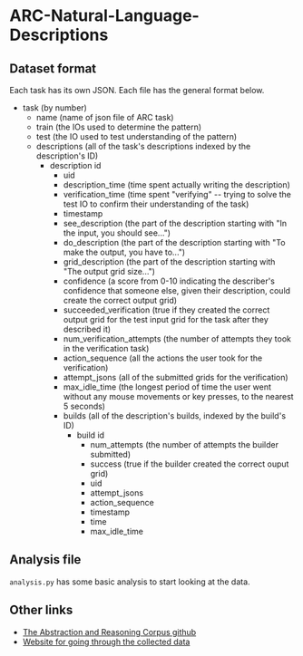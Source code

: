 # ARC-Natural-Language-Descriptions

## Dataset format

Each task has its own JSON. Each file has the general format below.

- task (by number)
    - name (name of json file of ARC task)
    - train (the IOs used to determine the pattern)
    - test (the IO used to test understanding of the pattern)
    - descriptions (all of the task's descriptions indexed by the description's ID)
        - description id
            - uid
            - description_time (time spent actually writing the description)
            - verification_time (time spent "verifying" -- trying to solve the test IO to confirm their understanding of the task)
            - timestamp
            - see_description (the part of the description starting with "In the input, you should see...")
            - do_description (the part of the description starting with "To make the output, you have to...")
            - grid_description (the part of the description starting with "The output grid size...")
            - confidence (a score from 0-10 indicating the describer's confidence that someone else, given their description, could create the correct output grid)
            - succeeded_verification (true if they created the correct output grid for the test input grid for the task after they described it)
            - num_verification_attempts (the number of attempts they took in the verification task)
            - action_sequence (all the actions the user took for the verification)
            - attempt_jsons (all of the submitted grids for the verification)
            - max_idle_time (the longest period of time the user went without any mouse movements or key presses, to the nearest 5 seconds)
            - builds (all of the description's builds, indexed by the build's ID)
                - build id
                    - num_attempts (the number of attempts the builder submitted)
                    - success (true if the builder created the correct ouput grid)
                    - uid
                    - attempt_jsons
                    - action_sequence
                    - timestamp
                    - time
                    - max_idle_time
                    
## Analysis file

`analysis.py` has some basic analysis to start looking at the data.
                    
## Other links

- [The Abstraction and Reasoning Corpus github](https://github.com/fchollet/ARC)
- [Website for going through the collected data](http://samacquaviva.com/ARC-Turks/explore/)

